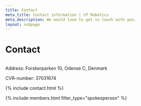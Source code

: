 ```yaml
---
title: Contact
meta_title: Contact information | CP Robotics
meta_description: We would love to get in touch with you.
layout: subpage
---
```


<div class="container">
  <h1 class="editable">Contact</h1>

<div class="row">
    <div class="small-12 medium-6 column">
      <p>Address: Forskerparken 10, Odense C, Denmark<p>
<p>CVR-number: 37031674</p>
 
  <section class="section-default section-contact text-center">
    {% include contact.html %}
  </section>

  {% include members.html filter_type="spokesperson" %}
</div>
